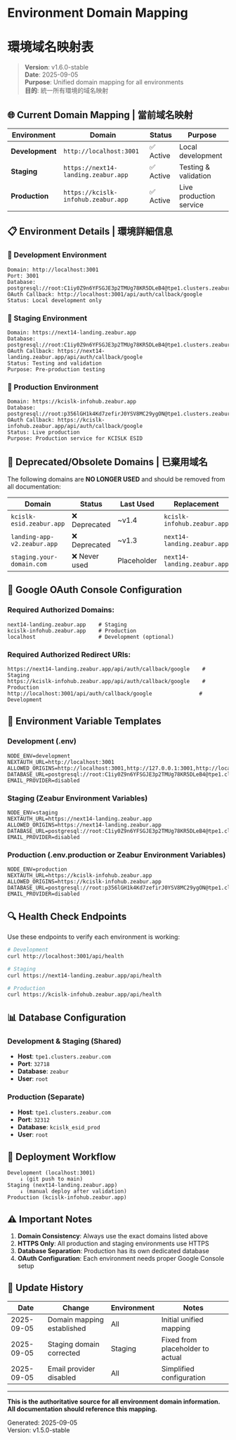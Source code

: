 # Environment Domain Mapping
# 環境域名映射表

> **Version**: v1.6.0-stable  
> **Date**: 2025-09-05  
> **Purpose**: Unified domain mapping for all environments  
> **目的**: 統一所有環境的域名映射

## 🌐 Current Domain Mapping | 當前域名映射

| Environment | Domain | Status | Purpose |
|-------------|--------|--------|---------|
| **Development** | `http://localhost:3001` | ✅ Active | Local development |
| **Staging** | `https://next14-landing.zeabur.app` | ✅ Active | Testing & validation |
| **Production** | `https://kcislk-infohub.zeabur.app` | ✅ Active | Live production service |

## 📋 Environment Details | 環境詳細信息

### 🧪 Development Environment
```
Domain: http://localhost:3001
Port: 3001
Database: postgresql://root:C1iy0Z9n6YFSGJE3p2TMUg78KR5DLeB4@tpe1.clusters.zeabur.com:32718/zeabur
OAuth Callback: http://localhost:3001/api/auth/callback/google
Status: Local development only
```

### 🔄 Staging Environment  
```
Domain: https://next14-landing.zeabur.app
Database: postgresql://root:C1iy0Z9n6YFSGJE3p2TMUg78KR5DLeB4@tpe1.clusters.zeabur.com:32718/zeabur
OAuth Callback: https://next14-landing.zeabur.app/api/auth/callback/google
Status: Testing and validation
Purpose: Pre-production testing
```

### 🌟 Production Environment
```
Domain: https://kcislk-infohub.zeabur.app
Database: postgresql://root:p356lGH1k4Kd7zefirJ0YSV8MC29ygON@tpe1.clusters.zeabur.com:32312/kcislk_esid_prod
OAuth Callback: https://kcislk-infohub.zeabur.app/api/auth/callback/google
Status: Live production
Purpose: Production service for KCISLK ESID
```

## 🚫 Deprecated/Obsolete Domains | 已棄用域名

The following domains are **NO LONGER USED** and should be removed from all documentation:

| Domain | Status | Last Used | Replacement |
|---------|--------|-----------|-------------|
| `kcislk-esid.zeabur.app` | ❌ Deprecated | ~v1.4 | `kcislk-infohub.zeabur.app` |
| `landing-app-v2.zeabur.app` | ❌ Deprecated | ~v1.3 | `next14-landing.zeabur.app` |
| `staging.your-domain.com` | ❌ Never used | Placeholder | `next14-landing.zeabur.app` |

## 🔧 Google OAuth Console Configuration

### Required Authorized Domains:
```
next14-landing.zeabur.app    # Staging
kcislk-infohub.zeabur.app    # Production  
localhost                    # Development (optional)
```

### Required Authorized Redirect URIs:
```
https://next14-landing.zeabur.app/api/auth/callback/google    # Staging
https://kcislk-infohub.zeabur.app/api/auth/callback/google    # Production
http://localhost:3001/api/auth/callback/google               # Development
```

## 📝 Environment Variable Templates

### Development (.env)
```env
NODE_ENV=development
NEXTAUTH_URL=http://localhost:3001
ALLOWED_ORIGINS=http://localhost:3001,http://127.0.0.1:3001,http://localhost:3000,http://127.0.0.1:3000
DATABASE_URL=postgresql://root:C1iy0Z9n6YFSGJE3p2TMUg78KR5DLeB4@tpe1.clusters.zeabur.com:32718/zeabur
EMAIL_PROVIDER=disabled
```

### Staging (Zeabur Environment Variables)
```env
NODE_ENV=staging
NEXTAUTH_URL=https://next14-landing.zeabur.app
ALLOWED_ORIGINS=https://next14-landing.zeabur.app
DATABASE_URL=postgresql://root:C1iy0Z9n6YFSGJE3p2TMUg78KR5DLeB4@tpe1.clusters.zeabur.com:32718/zeabur
EMAIL_PROVIDER=disabled
```

### Production (.env.production or Zeabur Environment Variables)
```env
NODE_ENV=production
NEXTAUTH_URL=https://kcislk-infohub.zeabur.app
ALLOWED_ORIGINS=https://kcislk-infohub.zeabur.app
DATABASE_URL=postgresql://root:p356lGH1k4Kd7zefirJ0YSV8MC29ygON@tpe1.clusters.zeabur.com:32312/kcislk_esid_prod
EMAIL_PROVIDER=disabled
```

## 🔍 Health Check Endpoints

Use these endpoints to verify each environment is working:

```bash
# Development
curl http://localhost:3001/api/health

# Staging  
curl https://next14-landing.zeabur.app/api/health

# Production
curl https://kcislk-infohub.zeabur.app/api/health
```

## 📊 Database Configuration

### Development & Staging (Shared)
- **Host**: `tpe1.clusters.zeabur.com`
- **Port**: `32718`
- **Database**: `zeabur`
- **User**: `root`

### Production (Separate)
- **Host**: `tpe1.clusters.zeabur.com`
- **Port**: `32312`  
- **Database**: `kcislk_esid_prod`
- **User**: `root`

## 🚀 Deployment Workflow

```
Development (localhost:3001)
    ↓ (git push to main)
Staging (next14-landing.zeabur.app)
    ↓ (manual deploy after validation)  
Production (kcislk-infohub.zeabur.app)
```

## ⚠️ Important Notes

1. **Domain Consistency**: Always use the exact domains listed above
2. **HTTPS Only**: All production and staging environments use HTTPS
3. **Database Separation**: Production has its own dedicated database
4. **OAuth Configuration**: Each environment needs proper Google Console setup

## 🔄 Update History

| Date | Change | Environment | Notes |
|------|--------|-------------|-------|
| 2025-09-05 | Domain mapping established | All | Initial unified mapping |
| 2025-09-05 | Staging domain corrected | Staging | Fixed from placeholder to actual |
| 2025-09-05 | Email provider disabled | All | Simplified configuration |

---

**This is the authoritative source for all environment domain information.**  
**All documentation should reference this mapping.**

Generated: 2025-09-05  
Version: v1.5.0-stable
